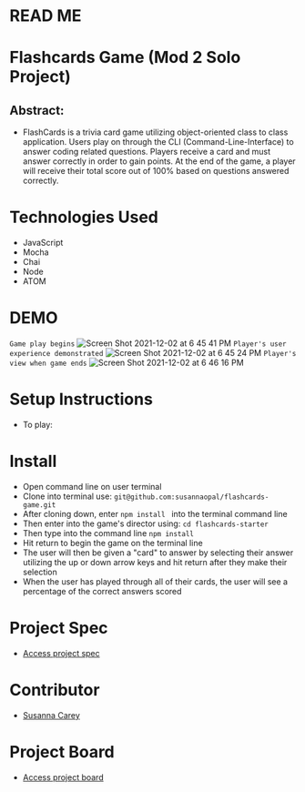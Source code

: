 # READ ME

# Flashcards Game (Mod 2 Solo Project)

## Abstract:
- FlashCards is a trivia card game utilizing object-oriented class to class application. Users play on through the CLI (Command-Line-Interface) to answer coding related questions. Players receive a card and must answer correctly in order to gain points. At the end of the game, a player will receive their total score out of 100% based on questions answered correctly.

# Technologies Used
- JavaScript
- Mocha
- Chai
- Node
- ATOM

# DEMO
`Game play begins`
![Screen Shot 2021-12-02 at 6 45 41 PM](https://user-images.githubusercontent.com/83846677/144520994-fb5e8190-a223-47c8-a168-fad955c870b5.png)
`Player's user experience demonstrated`
![Screen Shot 2021-12-02 at 6 45 24 PM](https://user-images.githubusercontent.com/83846677/144521119-ae089a2d-1e14-4365-8821-dfde8f9296ed.png)
`Player's view when game ends`
![Screen Shot 2021-12-02 at 6 46 16 PM](https://user-images.githubusercontent.com/83846677/144521141-cc65e3bf-231c-4034-a373-758f7c6576c4.png)




# Setup Instructions
* To play:

# Install
- Open command line on user terminal
- Clone into terminal use: `` git@github.com:susannaopal/flashcards-game.git ``
- After cloning down, enter ``npm install `` into the terminal command line
- Then enter into the game's director using: ``cd flashcards-starter ``
- Then type into the command line `` npm install ``
- Hit return to begin the game on the terminal line
- The user will then be given a "card" to answer by selecting their answer utilizing the up or down arrow keys and hit return after they make their selection
- When the user has played through all of their cards, the user will see a percentage of the correct answers scored  

# Project Spec
- [Access project spec](https://frontend.turing.edu/projects/flash-cards.html)

# Contributor
- [Susanna Carey](https://github.com/susannaopal)

# Project Board
- [Access project board](https://github.com/susannaopal/flashcards-game/projects/1)
